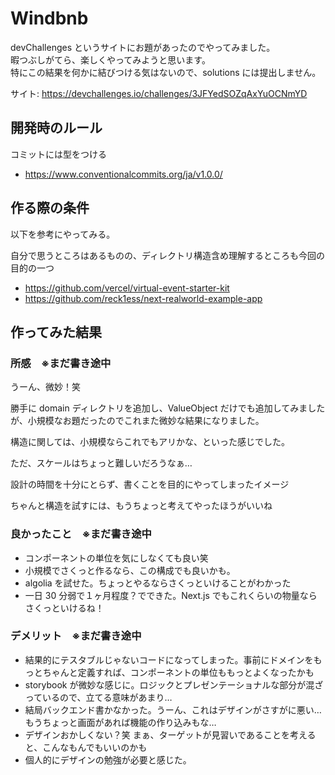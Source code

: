 # Windbnb

devChallenges というサイトにお題があったのでやってみました。  
暇つぶしがてら、楽しくやってみようと思います。  
特にこの結果を何かに結びつける気はないので、solutions には提出しません。

サイト: <https://devchallenges.io/challenges/3JFYedSOZqAxYuOCNmYD>

## 開発時のルール

コミットには型をつける

- https://www.conventionalcommits.org/ja/v1.0.0/

## 作る際の条件

以下を参考にやってみる。

自分で思うところはあるものの、ディレクトリ構造含め理解するところも今回の目的の一つ

- https://github.com/vercel/virtual-event-starter-kit
- https://github.com/reck1ess/next-realworld-example-app

## 作ってみた結果

### 所感　※まだ書き途中

うーん、微妙！笑

勝手に domain ディレクトリを追加し、ValueObject だけでも追加してみましたが、小規模なお題だったのでこれまた微妙な結果になりました。

構造に関しては、小規模ならこれでもアリかな、といった感じでした。

ただ、スケールはちょっと難しいだろうなぁ…

設計の時間を十分にとらず、書くことを目的にやってしまったイメージ

ちゃんと構造を試すには、もうちょっと考えてやったほうがいいね

### 良かったこと　※まだ書き途中

- コンポーネントの単位を気にしなくても良い笑
- 小規模でさくっと作るなら、この構成でも良いかも。
- algolia を試せた。ちょっとやるならさくっといけることがわかった
- 一日 30 分弱で１ヶ月程度？でできた。Next.js でもこれくらいの物量ならさくっといけるね！

### デメリット　※まだ書き途中

- 結果的にテスタブルじゃないコードになってしまった。事前にドメインをもっとちゃんと定義すれば、コンポーネントの単位ももっとよくなったかも
- storybook が微妙な感じに。ロジックとプレゼンテーショナルな部分が混ざっているので、立てる意味があまり…
- 結局バックエンド書かなかった。うーん、これはデザインがさすがに悪い…もうちょっと画面があれば機能の作り込みもな…
- デザインおかしくない？笑 まぁ、ターゲットが見習いであることを考えると、こんなもんでもいいのかも
- 個人的にデザインの勉強が必要と感じた。
